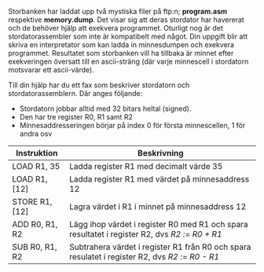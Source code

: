 Storbanken har laddat upp två mystiska filer på ftp:n; **program.asm** respektive **memory.dump**. 
Det visar sig att deras stordator har havererat och de behöver hjälp att exekvera programmet.
Oturligt nog är det stordatorassembler som inte är kompatibelt med något. 
Din uppgift blir att skriva en interpretator som kan ladda in minnesdumpen och exekvera programmet.
Resultatet som storbanken vill ha tillbaka är minnet efter exekveringen översatt till en ascii-sträng (där varje minnescell i stordatorn motsvarar ett ascii-värde).

Till din hjälp har du ett fax som beskriver stordatorn och stordatorassemblern. Där anges följande:

* Stordatorn jobbar alltid med 32 bitars heltal (signed).
* Den har tre register R0, R1 samt R2
* Minnesaddresseringen börjar på index 0 för första minnescellen, 1 för andra osv

| Instruktion        | Beskrivning                               |
| ------             | ------                                    |
|  LOAD   R1, 35     | Ladda register R1 med decimalt värde 35   |
|  LOAD   R1, [12]   | Ladda register R1 med värdet på minnesaddress 12   |
|  STORE  R1, [12]   | Lagra värdet i R1 i minnet på minnesaddress 12 |
|  ADD    R0, R1, R2 | Lägg ihop värdet i register R0 med R1 och spara resultatet i register R2, dvs *R2 := R0 + R1* |
|  SUB    R0, R1, R2 | Subtrahera värdet i register R1 från R0 och spara resulatet i register R2, dvs *R2 := R0 - R1* |

